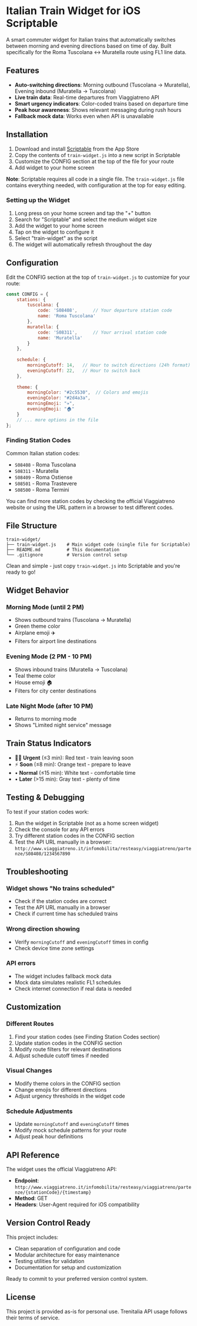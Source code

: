 # Italian Train Widget for iOS Scriptable

A smart commuter widget for Italian trains that automatically switches between morning and evening directions based on time of day. Built specifically for the Roma Tuscolana ↔ Muratella route using FL1 line data.

## Features

- **Auto-switching directions**: Morning outbound (Tuscolana → Muratella), Evening inbound (Muratella → Tuscolana)
- **Live train data**: Real-time departures from Viaggiatreno API
- **Smart urgency indicators**: Color-coded trains based on departure time
- **Peak hour awareness**: Shows relevant messaging during rush hours
- **Fallback mock data**: Works even when API is unavailable

## Installation

1. Download and install [Scriptable](https://apps.apple.com/app/scriptable/id1405459188) from the App Store
2. Copy the contents of `train-widget.js` into a new script in Scriptable
3. Customize the CONFIG section at the top of the file for your route
4. Add widget to your home screen

**Note**: Scriptable requires all code in a single file. The `train-widget.js` file contains everything needed, with configuration at the top for easy editing.

### Setting up the Widget

1. Long press on your home screen and tap the "+" button
2. Search for "Scriptable" and select the medium widget size
3. Add the widget to your home screen
4. Tap on the widget to configure it
5. Select "train-widget" as the script
6. The widget will automatically refresh throughout the day

## Configuration

Edit the CONFIG section at the top of `train-widget.js` to customize for your route:

```javascript
const CONFIG = {
    stations: {
        tuscolana: {
            code: 'S08408',      // Your departure station code
            name: 'Roma Tuscolana'
        },
        muratella: {
            code: 'S08311',      // Your arrival station code
            name: 'Muratella'
        }
    },
    
    schedule: {
        morningCutoff: 14,   // Hour to switch directions (24h format)
        eveningCutoff: 22,   // Hour to switch back
    },
    
    theme: {
        morningColor: "#2c5530",  // Colors and emojis
        eveningColor: "#2d4a3a",
        morningEmoji: "✈️",
        eveningEmoji: "🏠"
    }
    // ... more options in the file
};
```

### Finding Station Codes

Common Italian station codes:
- `S08408` - Roma Tuscolana
- `S08311` - Muratella  
- `S08409` - Roma Ostiense
- `S08501` - Roma Trastevere
- `S08500` - Roma Termini

You can find more station codes by checking the official Viaggiatreno website or using the URL pattern in a browser to test different codes.

## File Structure

```
train-widget/
├── train-widget.js    # Main widget code (single file for Scriptable)
├── README.md          # This documentation
└── .gitignore         # Version control setup
```

Clean and simple - just copy `train-widget.js` into Scriptable and you're ready to go!

## Widget Behavior

### Morning Mode (until 2 PM)
- Shows outbound trains (Tuscolana → Muratella)
- Green theme color
- Airplane emoji ✈️
- Filters for airport line destinations

### Evening Mode (2 PM - 10 PM)
- Shows inbound trains (Muratella → Tuscolana)
- Teal theme color  
- House emoji 🏠
- Filters for city center destinations

### Late Night Mode (after 10 PM)
- Returns to morning mode
- Shows "Limited night service" message

## Train Status Indicators

- 🏃‍♂️ **Urgent** (≤3 min): Red text - train leaving soon
- ⚡ **Soon** (≤8 min): Orange text - prepare to leave
- • **Normal** (≤15 min): White text - comfortable time
- • **Later** (>15 min): Gray text - plenty of time

## Testing & Debugging

To test if your station codes work:

1. Run the widget in Scriptable (not as a home screen widget)
2. Check the console for any API errors
3. Try different station codes in the CONFIG section
4. Test the API URL manually in a browser: `http://www.viaggiatreno.it/infomobilita/resteasy/viaggiatreno/partenze/S08408/1234567890`

## Troubleshooting

### Widget shows "No trains scheduled"
- Check if the station codes are correct
- Test the API URL manually in a browser
- Check if current time has scheduled trains

### Wrong direction showing
- Verify `morningCutoff` and `eveningCutoff` times in config
- Check device time zone settings

### API errors
- The widget includes fallback mock data
- Mock data simulates realistic FL1 schedules
- Check internet connection if real data is needed

## Customization

### Different Routes
1. Find your station codes (see Finding Station Codes section)
2. Update station codes in the CONFIG section
3. Modify route filters for relevant destinations
4. Adjust schedule cutoff times if needed

### Visual Changes
- Modify theme colors in the CONFIG section
- Change emojis for different directions
- Adjust urgency thresholds in the widget code

### Schedule Adjustments
- Update `morningCutoff` and `eveningCutoff` times
- Modify mock schedule patterns for your route
- Adjust peak hour definitions

## API Reference

The widget uses the official Viaggiatreno API:
- **Endpoint**: `http://www.viaggiatreno.it/infomobilita/resteasy/viaggiatreno/partenze/{stationCode}/{timestamp}`
- **Method**: GET
- **Headers**: User-Agent required for iOS compatibility

## Version Control Ready

This project includes:
- Clean separation of configuration and code
- Modular architecture for easy maintenance  
- Testing utilities for validation
- Documentation for setup and customization

Ready to commit to your preferred version control system.

## License

This project is provided as-is for personal use. Trenitalia API usage follows their terms of service.